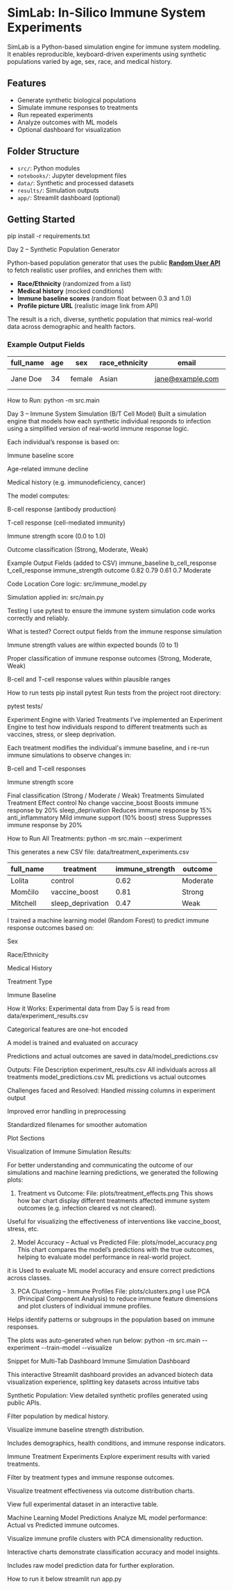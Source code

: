 # SimLab: In-Silico Immune System Experiments

SimLab is a Python-based simulation engine for immune system modeling. It enables reproducible, keyboard-driven experiments using synthetic populations varied by age, sex, race, and medical history.

## Features
- Generate synthetic biological populations
- Simulate immune responses to treatments
- Run repeated experiments
- Analyze outcomes with ML models
- Optional dashboard for visualization

## Folder Structure
- `src/`: Python modules
- `notebooks/`: Jupyter development files
- `data/`: Synthetic and processed datasets
- `results/`: Simulation outputs
- `app/`: Streamlit dashboard (optional)

## Getting Started
pip install -r requirements.txt





 Day 2 – Synthetic Population Generator

Python-based population generator that uses the public **[Random User API](https://randomuser.me)** to fetch realistic user profiles, and enriches them with:

- **Race/Ethnicity** (randomized from a list)
- **Medical history** (mocked conditions)
- **Immune baseline scores** (random float between 0.3 and 1.0)
- **Profile picture URL** (realistic image link from API)

The result is a rich, diverse, synthetic population that mimics real-world data across demographic and health factors.

###  Example Output Fields

| full_name | age | sex | race_ethnicity | email | location | medical_history | immune_baseline | image_url |
|-----------|-----|-----|----------------|-------|----------|------------------|------------------|------------|
| Jane Doe  | 34  | female | Asian | jane@example.com | Tokyo, Japan | Asthma | 0.78 | `https://randomuser.me/api/portraits/men/84.jpg` |


 How to Run:
 python -m src.main



  Day 3 – Immune System Simulation (B/T Cell Model)
Built a simulation engine that models how each synthetic individual responds to infection using a simplified version of real-world immune response logic.

Each individual’s response is based on:

Immune baseline score

Age-related immune decline

Medical history (e.g. immunodeficiency, cancer)

The model computes:

B-cell response (antibody production)

T-cell response (cell-mediated immunity)

Immune strength score (0.0 to 1.0)

Outcome classification (Strong, Moderate, Weak)

 Example Output Fields (added to CSV)
immune_baseline	b_cell_response	t_cell_response	immune_strength	outcome
0.82	0.79	0.61	0.7	Moderate

 Code Location
Core logic: src/immune_model.py

Simulation applied in: src/main.py



Testing
I use pytest to ensure the immune system simulation code works correctly and reliably.

What is tested?
Correct output fields from the immune response simulation

Immune strength values are within expected bounds (0 to 1)

Proper classification of immune response outcomes (Strong, Moderate, Weak)

B-cell and T-cell response values within plausible ranges

How to run tests
pip install pytest
Run tests from the project root directory:

pytest tests/



 Experiment Engine with Varied Treatments
I’ve implemented an Experiment Engine to test how individuals respond to different treatments such as vaccines, stress, or sleep deprivation.

Each treatment modifies the individual's immune baseline, and i re-run immune simulations to observe changes in:

B-cell and T-cell responses

Immune strength score

Final classification (Strong / Moderate / Weak)
 Treatments Simulated
Treatment	Effect
control	No change
vaccine_boost	Boosts immune response by 20%
sleep_deprivation	Reduces immune response by 15%
anti_inflammatory	Mild immune support (10% boost)
stress	Suppresses immune response by 20%

How to Run All Treatments:
python -m src.main --experiment

This generates a new CSV file:
data/treatment_experiments.csv

| full\_name | treatment          | immune\_strength | outcome  |
| ---------- | ------------------ | ---------------- | -------- |
| Lolita     | control            | 0.62             | Moderate |
| Momčilo    | vaccine\_boost     | 0.81             | Strong   |
| Mitchell   | sleep\_deprivation | 0.47             | Weak     |



I trained a machine learning model (Random Forest) to predict immune response outcomes based on:

Sex

Race/Ethnicity

Medical History

Treatment Type

Immune Baseline

How it Works:
Experimental data from Day 5 is read from data/experiment_results.csv

Categorical features are one-hot encoded

A model is trained and evaluated on accuracy

Predictions and actual outcomes are saved in data/model_predictions.csv

Outputs:
File	Description
experiment_results.csv	All individuals across all treatments
model_predictions.csv	ML predictions vs actual outcomes

 Challenges faced and Resolved:
Handled missing columns in experiment output

Improved error handling in preprocessing

Standardized filenames for smoother automation




Plot Sections

Visualization of Immune Simulation Results: 

For better understanding and communicating the outcome of our simulations and machine learning predictions, we generated the following plots:

1. Treatment vs Outcome:
File: plots/treatment_effects.png
This shows how bar chart display different treatments affected immune system outcomes (e.g. infection cleared vs not cleared).

Useful for visualizing the effectiveness of interventions like vaccine_boost, stress, etc.

2. Model Accuracy – Actual vs Predicted
File: plots/model_accuracy.png
This chart compares the model’s predictions with the true outcomes, helping to evaluate model performance in real-world project.

it is Used to evaluate ML model accuracy and ensure correct predictions across classes.

3. PCA Clustering – Immune Profiles
File: plots/clusters.png
I use PCA (Principal Component Analysis) to reduce immune feature dimensions and plot clusters of individual immune profiles.

Helps identify patterns or subgroups in the population based on immune responses.


The plots was auto-generated when run below:
python -m src.main --experiment --train-model --visualize



Snippet for Multi-Tab Dashboard
Immune Simulation Dashboard

This interactive Streamlit dashboard provides an advanced biotech data visualization experience, splitting key datasets across intuitive tabs

Synthetic Population:
View detailed synthetic profiles generated using public APIs.

Filter population by medical history.

Visualize immune baseline strength distribution.

Includes demographics, health conditions, and immune response indicators.



 Immune Treatment Experiments
Explore experiment results with varied treatments.

Filter by treatment types and immune response outcomes.

Visualize treatment effectiveness via outcome distribution charts.

View full experimental dataset in an interactive table.



Machine Learning Model Predictions
Analyze ML model performance: Actual vs Predicted immune outcomes.

Visualize immune profile clusters with PCA dimensionality reduction.

Interactive charts demonstrate classification accuracy and model insights.

Includes raw model prediction data for further exploration.


How to run it below
streamlit run app.py

